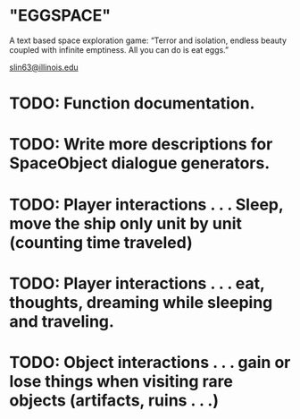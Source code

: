 # "EGGSPACE"

A text based space exploration game: “Terror and isolation, endless beauty coupled with
infinite emptiness. All you can do is eat eggs.”

slin63@illinois.edu

# TODO: Function documentation.
# TODO: Write more descriptions for SpaceObject dialogue generators.
# TODO: Player interactions . . . Sleep, move the ship only unit by unit (counting time traveled)
# TODO: Player interactions . . . eat, thoughts, dreaming while sleeping and traveling.
# TODO: Object interactions . . . gain or lose things when visiting rare objects (artifacts, ruins . . .)
